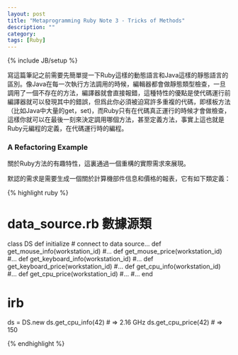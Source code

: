 ```yaml
---
layout: post
title: "Metaprogramming Ruby Note 3 - Tricks of Methods"
description: ""
category: 
tags: [Ruby]
---
```

{% include JB/setup %}

寫這篇筆記之前需要先簡單提一下Ruby這樣的動態語言和Java這樣的靜態語言的區別。像Java在每一次執行方法調用的時候，編輯器都會做靜態類型檢查，一旦調用了一個不存在的方法，編譯器就會直接報錯，這種特性的優點是使代碼運行前編譯器就可以發現其中的錯誤，但爲此你必須被迫寫許多重複的代碼，即樣板方法（比如Java中大量的get，set)，而Ruby只有在代碼真正運行的時候才會做檢查，這樣你就可以在最後一刻來決定調用哪個方法，甚至定義方法，事實上這也就是Ruby元編程的定義，在代碼運行時的編程。

### A Refactoring Example
關於Ruby方法的有趣特性，這裏通過一個重構的實際需求來展現。

默認的需求是需要生成一個關於計算機部件信息和價格的報表，它有如下類定義：

{% highlight ruby %}
# data_source.rb 數據源類
class DS
  def initialize # connect to data source...
  def get_mouse_info(workstation_id) #...
  def get_mouse_price(workstation_id) #...
  def get_keyboard_info(workstation_id) #...
  def get_keyboard_price(workstation_id) #...
  def get_cpu_info(workstation_id) #...
  def get_cpu_price(workstation_id) #...
  #...
end

# irb
ds = DS.new
ds.get_cpu_info(42) # => 2.16 GHz
ds.get_cpu_price(42) # => 150


{% endhighlight %}

